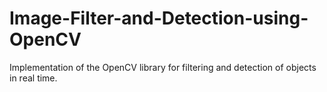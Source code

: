 # Image-Filter-and-Detection-using-OpenCV
Implementation of the OpenCV library for filtering and detection of objects in real time.
